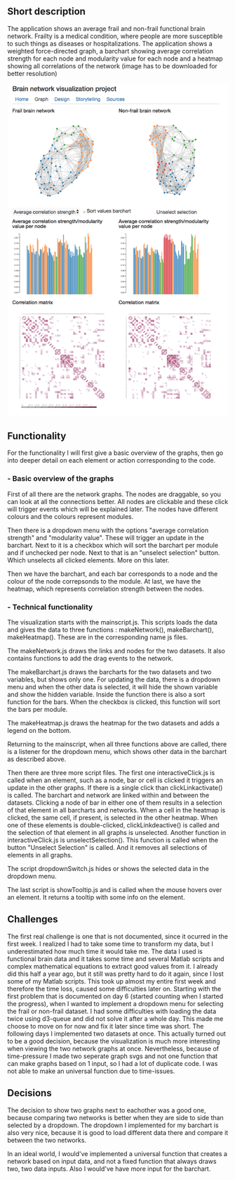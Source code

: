 ## Short description

The application shows an average frail and non-frail functional brain network. Frailty is a medical condition, where people are more susceptible to such things as diseases or hospitalizations. The application shows a weighted force-directed graph, a barchart showing average correlation strength for each node and modularity value for each node and a heatmap showing all correlations of the network (image has to be downloaded for better resolution)

![](/doc/total.png)

## Functionality

For the functionality I will first give a basic overview of the graphs, then go into deeper detail on each element or action corresponding to the code.


### - Basic overview of the graphs
First of all there are the network graphs. The nodes are draggable, so you can look at all the connections better. All nodes are clickable and these click will trigger events which will be explained later. The nodes have different colours and the colours represent modules. 

Then there is a dropdown menu with the options "average correlation strength" and "modularity value". These will trigger an update in the barchart. Next to it is a checkbox which will sort the barchart per module and if unchecked per node. Next to that is an "unselect selection" button. Which unselects all clicked elements. More on this later.

Then we have the barchart, and each bar corresponds to a node and the colour of the node correpsonds to the module.
At last, we have the heatmap, which represents correlation strength between the nodes. 


### - Technical functionality

The visualization starts with the mainscript.js. This scripts loads the data and gives the data to three functions : makeNetwork(), makeBarchart(), makeHeatmap(). These are in the corresponding name js files. 

The makeNetwork.js draws the links and nodes for the two datasets. It also contains functions to add the drag events to the network. 

The makeBarchart.js draws the barcharts for the two datasets and two variables, but shows only one. For updating the data, there is a dropdown menu and when the other data is selected, it will hide the shown variable and show the hidden variable. Inside the function there is also a sort function for the bars. When the checkbox is clicked, this function will sort the bars per module.

The makeHeatmap.js draws the heatmap for the two datasets and adds a legend on the bottom.

Returning to the mainscript, when all three functions above are called, there is a listener for the dropdown menu, which shows other data in the barchart as described above.

Then there are three more script files. The first one interactiveClick.js is called when an element, such as a node, bar or cell is clicked it triggers an update in the other graphs. If there is a single click than clickLinkactivate() is called. The barchart and network are linked within and between the datasets. Clicking a node of bar in either one of them results in a selection of that element in all barcharts and networks. When a cell in the heatmap is clicked, the same cell, if present, is selected in the other heatmap. When one of these elements is double-clicked, clickLinkdeactive() is called and the selection of that element in all graphs is unselected. Another function in interactiveClick.js is unselectSelection(). This function is called when the button "Unselect Selection" is called. And it removes all selections of elements in all graphs.

The script dropdownSwitch.js hides or shows the selected data in the dropdown menu.

The last script is showTooltip.js and is called when the mouse hovers over an element. It returns a tooltip with some info on the element.

## Challenges

The first real challenge is one that is not documented, since it ocurred in the first week. I realized I had to take some time to transform my data, but I underestimated how much time it would take me. The data I used is functional brain data and it takes some time and several Matlab scripts and complex mathematical equations to extract good values from it. I already did this half a year ago, but it still was pretty hard to do it again, since I lost some of my Matlab scripts. This took up almost my entire first week and therefore the time loss, caused some difficulties later on.
Starting with the first problem that is documented on day 6 (started counting when I started the progress), when I wanted to implement a dropdown menu for selecting the frail or non-frail dataset. I had some difficulties with loading the data twice using d3-queue and did not solve it after a whole day. This made me choose to move on for now and fix it later since time was short. The following days I implemented two datasets at once. This actually turned out to be a good decision, because the visualization is much more interesting when viewing the two network graphs at once. Nevertheless, because of time-pressure I made two seperate graph svgs and not one function that can make graphs based on 1 input, so I had a lot of duplicate code. I was not able to make an universal function due to time-issues.

## Decisions

The decision to show two graphs next to eachother was a good one, because comparing two networks is better when they are side to side than selected by a dropdown.
The dropdown I implemented for my barchart is also very nice, because it is good to load different data there and compare it between the two networks.

In an ideal world, I would've implemented a universal function that creates a network based on input data, and not a fixed function that always draws two, two data inputs. Also I would've have more input for the barchart.

